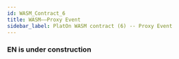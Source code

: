 ```yaml
---
id: WASM_Contract_6
title: WASM——Proxy Event
sidebar_label: PlatOn WASM contract (6) -- Proxy Event
---
```


### EN is under construction
